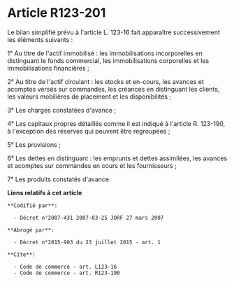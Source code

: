 # Article R123-201

Le bilan simplifié prévu à l'article L. 123-16 fait apparaître successivement les éléments suivants :

1° Au titre de l'actif immobilisé : les immobilisations incorporelles en distinguant le fonds commercial, les immobilisations
corporelles et les immobilisations financières ;

2° Au titre de l'actif circulant : les stocks et en-cours, les avances et acomptes versés sur commandes, les créances en
distinguant les clients, les valeurs mobilières de placement et les disponibilités ;

3° Les charges constatées d'avance ;

4° Les capitaux propres détaillés comme il est indiqué à l'article R. 123-190, à l'exception des réserves qui peuvent être
regroupées ;

5° Les provisions ;

6° Les dettes en distinguant : les emprunts et dettes assimilées, les avances et acomptes sur commandes en cours et les
fournisseurs ;

7° Les produits constatés d'avance.

**Liens relatifs à cet article**

	**Codifié par**:

	  - Décret n°2007-431 2007-03-25 JORF 27 mars 2007

	**Abrogé par**:

	  - Décret n°2015-903 du 23 juillet 2015 - art. 1

	**Cite**:

	  - Code de commerce - art. L123-16
	  - Code de commerce - art. R123-190
